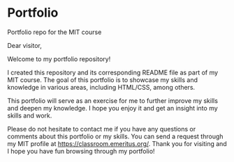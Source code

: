 # Portfolio
Portfolio repo for the MIT course

Dear visitor,

Welcome to my portfolio repository!

I created this repository and its corresponding README file as part of my MIT course. The goal of this portfolio is to showcase my skills and knowledge in various areas, including HTML/CSS, among others.

This portfolio will serve as an exercise for me to further improve my skills and deepen my knowledge. I hope you enjoy it and get an insight into my skills and work.

Please do not hesitate to contact me if you have any questions or comments about this portfolio or my skills. You can send a request through my MIT profile at https://classroom.emeritus.org/. Thank you for visiting and I hope you have fun browsing through my portfolio!
